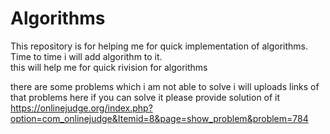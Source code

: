 # Algorithms
 This repository is for helping me  for quick implementation of algorithms. Time to time i will add algorithm to it.  
 this will help me for quick rivision for algorithms
 
 there are some problems which i am not able to solve i will uploads links of that problems here if you can solve it please provide solution of it
 https://onlinejudge.org/index.php?option=com_onlinejudge&Itemid=8&page=show_problem&problem=784
